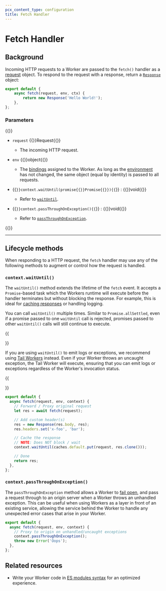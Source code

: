 ```yaml
---
pcx_content_type: configuration
title: Fetch Handler
---
```


# Fetch Handler

## Background

Incoming HTTP requests to a Worker are passed to the `fetch()` handler as a [request](https://developer.mozilla.org/en-US/docs/Web/API/Request) object. To respond to the request with a response, return a [`Response`](/workers/runtime-apis/response/) object:

```ts
export default {
	async fetch(request, env, ctx) {
		return new Response('Hello World!');
	},
};
```

### Parameters

{{<definitions>}}

- `request` {{<type-link href="/runtime-apis/request">}}Request{{</type-link>}}

  - The incoming HTTP request.

- `env` {{<type>}}object{{</type>}}

  - The [bindings](/workers/configuration/environment-variables/) assigned to the Worker. As long as the [environment](/workers/wrangler/environments/) has not changed, the same object (equal by identity) is passed to all requests.

- {{<code>}}context.waitUntil(promise{{<param-type>}}Promise{{</param-type>}}){{</code>}} : {{<type>}}void{{</type>}}

  - Refer to [`waitUntil`](#contextwaituntil).

- {{<code>}}context.passThroughOnException(){{</code>}} : {{<type>}}void{{</type>}}

  - Refer to [`passThroughOnException`](#contextpassthroughonexception).

{{</definitions>}}

---

## Lifecycle methods

When responding to a HTTP request, the `fetch` handler may use any of the following methods to augment or control how the request is handled.

### `context.waitUntil()`

The `waitUntil()` method extends the lifetime of the `fetch` event. It accepts a `Promise`-based task which the Workers runtime will execute before the handler terminates but without blocking the response. For example, this is ideal for [caching responses](/workers/runtime-apis/cache/#put) or handling logging.

You can call `waitUntil()` multiple times. Similar to `Promise.allSettled`, even if a promise passed to one `waitUntil` call is rejected, promises passed to other `waitUntil()` calls will still continue to execute.

{{<Aside type="note" header="Tail Workers">}}

If you are using `waitUntil()` to emit logs or exceptions, we recommend using [Tail Workers](/workers/observability/logging/tail-workers/) instead. Even if your Worker throws an uncaught exception, the Tail Worker will execute, ensuring that you can emit logs or exceptions regardless of the Worker's invocation status.

{{</Aside>}}

```js
export default {
  async fetch(request, env, context) {
    // Forward / Proxy original request
    let res = await fetch(request);

    // Add custom header(s)
    res = new Response(res.body, res);
    res.headers.set('x-foo', 'bar');

    // Cache the response
    // NOTE: Does NOT block / wait
    context.waitUntil(caches.default.put(request, res.clone()));

    // Done
    return res;
  },
};
```

### `context.passThroughOnException()`

The `passThroughOnException` method allows a Worker to [fail open](https://community.microfocus.com/cyberres/b/sws-22/posts/security-fundamentals-part-1-fail-open-vs-fail-closed), and pass a request through to an origin server when a Worker throws an unhandled exception. This can be useful when using Workers as a layer in front of an existing service, allowing the service behind the Worker to handle any unexpected error cases that arise in your Worker.

```js
export default {
  async fetch(request, env, context) {
    // Proxy to origin on unhandled/uncaught exceptions
    context.passThroughOnException();
    throw new Error('Oops');
  },
};
```

## Related resources

* Write your Worker code in [ES modules syntax](/workers/reference/migrate-to-module-workers/) for an optimized experience.
